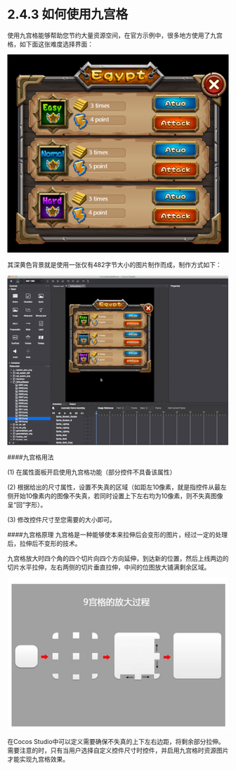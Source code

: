 # 2.4.3 如何使用九宫格

使用九宫格能够帮助您节约大量资源空间，在官方示例中，很多地方使用了九宫格，如下面这张难度选择界面：

![Image](res/image125.png)

其深黄色背景就是使用一张仅有482字节大小的图片制作而成，制作方式如下：

![Image](res/image133.gif)

####九宫格用法

(1) 在属性面板开启使用九宫格功能（部分控件不具备该属性）

(2) 根据给出的尺寸属性，设置不失真的区域（如距左10像素，就是指控件从最左侧开始10像素内的图像不失真，若同时设置上下左右均为10像素，则不失真图像呈“回”字形）。

(3) 修改控件尺寸至您需要的大小即可。 

####九宫格原理
九宫格是一种能够使本来拉伸后会变形的图片，经过一定的处理后，拉伸后不变形的技术。

九宫格放大时四个角的四个切片向四个方向延伸，到达新的位置，然后上线两边的切片水平拉伸，左右两侧的切片垂直拉伸，中间的位图放大铺满剩余区域。

![Image](res/image057.png)

在Cocos Studio中可以定义需要确保不失真的上下左右边距，将剩余部分拉伸。需要注意的时，只有当用户选择自定义控件尺寸时控件，并启用九宫格时资源图片才能实现九宫格效果。
